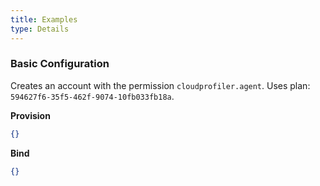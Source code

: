 ```yaml
---
title: Examples
type: Details
---
```


### Basic Configuration

Creates an account with the permission `cloudprofiler.agent`.
Uses plan: `594627f6-35f5-462f-9074-10fb033fb18a`.

**Provision**

```json
{}
```

**Bind**

```json
{}
```